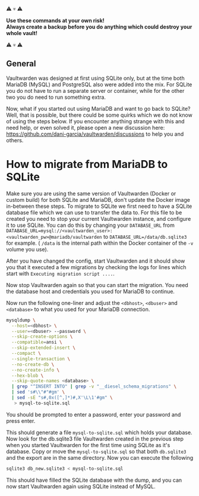 :warning: :skull: :warning:

**Use these commands at your own risk!**  
**Always create a backup before you do anything which could destroy your whole vault!**

:warning: :skull: :warning:

## General
Vaultwarden was designed at first using SQLite only, but at the time both MariaDB (MySQL) and PostgreSQL also were added into the mix.
For SQLite you do not have to run a separate server or container, while for the other two you do need to run something extra.

Now, what if you started out using MariaDB and want to go back to SQLite?
Well, that is possible, but there could be some quirks which we do not know of using the steps below. If you encounter anything strange with this and need help, or even solved it, please open a new discussion here: https://github.com/dani-garcia/vaultwarden/discussions to help you and others.

# How to migrate from MariaDB to SQLite

Make sure you are using the same version of Vaultwarden (Docker or custom build) for both SQLite and MariaDB, don't update the Docker image in-between these steps.
To migrate to SQLite we first need to have a SQLite database file which we can use to transfer the data to.
For this file to be created you need to stop your current Vaultwarden instance, and configure it to use SQLite.
You can do this by changing your `DATABASE_URL` from `DATABASE_URL=mysql://<vaultwarden_user>:<vaultwarden_pw>@mariadb/vaultwarden` to `DATABASE_URL=/data/db.sqlite3` for example. ( `/data` is the internal path within the Docker container of the `-v` volume you use).

After you have changed the config, start Vaultwarden and it should show you that it executed a few migrations by checking the logs for lines which start with `Executing migration script ....`.

Now stop Vaultwarden again so that you can start the migration.
You need the database host and credentials you used for MariaDB to continue.

Now run the following one-liner and adjust the `<dbhost>`, `<dbuser>` and `<database>` to what you used for your MariaDB connection.

```bash
mysqldump \
  --host=<dbhost> \
  --user=<dbuser> --password \
  --skip-create-options \
  --compatible=ansi \
  --skip-extended-insert \
  --compact \
  --single-transaction \
  --no-create-db \
  --no-create-info \
  --hex-blob \
  --skip-quote-names <database> \
  | grep "^INSERT INTO" | grep -v "__diesel_schema_migrations" \
  | sed 's#\\"#"#gm' \
  | sed -sE "s#,0x([^,]*)#,X'\L\1'#gm" \
   > mysql-to-sqlite.sql
```

You should be prompted to enter a password, enter your password and press enter.

This should generate a file `mysql-to-sqlite.sql` which holds your database.
Now look for the db.sqlite3 file Vaultwarden created in the previous step when you started Vaultwarden for the first time using SQLite as it's database.
Copy or move the `mysql-to-sqlite.sql` so that both `db.sqlite3` and the export are in the same directory.
Now you can execute the following

```bash
sqlite3 db_new.sqlite3 < mysql-to-sqlite.sql
```

This should have filled the SQLite database with the dump, and you can now start Vaultwarden again using SQLite instead of MySQL.
